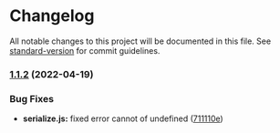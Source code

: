 # Changelog

All notable changes to this project will be documented in this file. See [standard-version](https://github.com/conventional-changelog/standard-version) for commit guidelines.

### [1.1.2](https://github.com/Rizky878/rzky-multidevice/compare/v1.1.1...v1.1.2) (2022-04-19)


### Bug Fixes

* **serialize.js:** fixed error cannot of undefined ([711110e](https://github.com/Rizky878/rzky-multidevice/commit/711110e4fe666411e978425fc34612d48e00c414))
